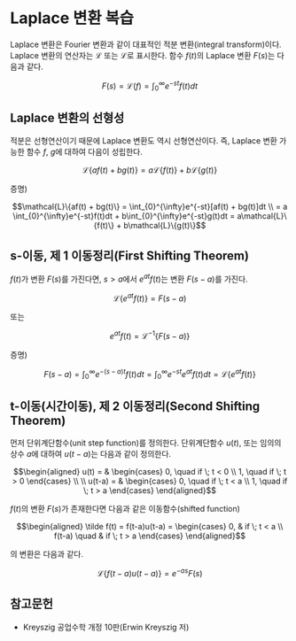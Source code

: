# Laplace 변환 복습

Laplace 변환은 Fourier 변환과 같이 대표적인 적분 변환(integral transform)이다.
Laplace 변환의 연산자는 $`\mathcal{L}`$ 또는 $`\mathscr{L}`$로 표시한다.
함수 $`f(t)`$의 Laplace 변환 $`F(s)`$는 다음과 같다.

```math
F(s) = \mathcal{L}(f) = \int_{0}^{\infty} e^{-st} f(t) dt
```

## Laplace 변환의 선형성

적분은 선형연산이기 때문에 Laplace 변환도 역시 선형연산이다.
즉, Laplace 변환 가능한 함수 $`f`$, $`g`$에 대하여 다음이 성립한다.

```math
\mathcal{L}\{af(t) + bg(t)\} = a\mathcal{L}\{f(t)\} + b\mathcal{L}\{g(t)\}
```

증명)

```math
\mathcal{L}\{af(t) + bg(t)\}
= \int_{0}^{\infty}e^{-st}[af(t) + bg(t)]dt \\
= a \int_{0}^{\infty}e^{-st}f(t)dt + b\int_{0}^{\infty}e^{-st}g(t)dt
= a\mathcal{L}\{f(t)\} + b\mathcal{L}\{g(t)\}
```

## s-이동, 제 1 이동정리(First Shifting Theorem)

$`f(t)`$가 변환 $`F(s)`$를 가진다면, $`s>a`$에서 $`e^{at}f(t)`$는 변환 $`F(s-a)`$를 가진다.

```math
\mathcal{L}\{e^{at}f(t)\} = F(s-a)
```

또는

```math
e^{at}f(t) = \mathcal{L}^{-1}\{F(s-a)\}
```

증명)

```math
F(s-a) = \int_0^{\infty} e^{-(s-a)t}f(t)dt = \int_0^{\infty} e^{-st} e^{at}f(t)dt = \mathcal{L}\{e^{at}f(t)\}
```

## t-이동(시간이동), 제 2 이동정리(Second Shifting Theorem)

먼저 단위계단함수(unit step function)를 정의한다.
단위계단함수 $`u(t)`$, 또는 임의의 상수 $`a`$에 대하여 $`u(t-a)`$는 다음과 같이 정의한다.

```math
\begin{aligned}
u(t) = &
\begin{cases}
0, \quad if \; t < 0 \\
1, \quad if \; t > 0
\end{cases} \\ \\
u(t-a) = &
\begin{cases}
0, \quad if \; t < a \\
1, \quad if \; t > a
\end{cases}
\end{aligned}
```

$`f(t)`$의 변환 $`F(s)`$가 존재한다면 다음과 같은 이동함수(shifted function)

```math
\begin{aligned}
\tilde f(t) = f(t-a)u(t-a) =
\begin{cases}
0, & if \; t < a \\
f(t-a) \quad & if \; t > a
\end{cases}
\end{aligned}
```

의 변환은 다음과 같다.

```math
\mathcal{L} \{f(t-a)u(t-a)\} = e^{-as}F(s)
```

## 참고문헌

- Kreyszig 공업수학 개정 10판(Erwin Kreyszig 저)
